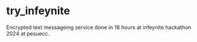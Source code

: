 # try_infeynite
 Encrypted text messageing service done in 18 hours at infeynite hackathon 2024 at pesuecc.
